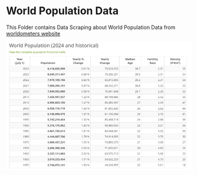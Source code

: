 # World Population Data

This Folder contains Data Scraping about World Population Data from [worldometers website](https://www.worldometers.info/world-population/)

![img](img.png)
